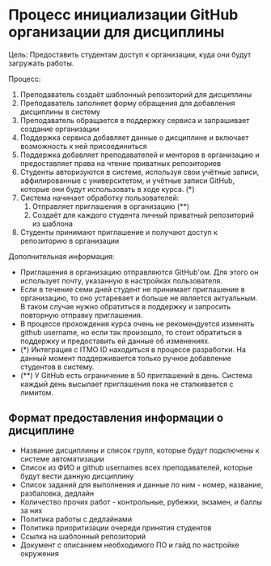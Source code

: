 # Процесс инициализации GitHub организации для дисциплины

Цель: Предоставить студентам доступ к организации, куда они будут загружать работы.

Процесс:

1. Преподаватель создаёт шаблонный репозиторий для дисциплины
2. Преподаватель заполняет форму обращения для добавления дисциплины в систему
3. Преподаватель обращается в поддержку сервиса и запрашивает создание организации
4. Поддержка сервиса добавляет данные о дисциплине и включает возможность к ней присоединиться
5. Поддержка добавляет преподавателей и менторов в организацию и предоставляет права на чтение приватных репозиториев
6. Студенты авторизуются в системе, используя свои учётные записи, аффилированные с университетом, и учётные записи
   GitHub, которые они будут использовать в ходе курса. (*)
7. Система начинает обработку пользователей:
    1. Отправляет приглашения в организацию (**)
    2. Создаёт для каждого студента личный приватный репозиторий из шаблона
8. Студенты принимают приглашение и получают доступ к репозиторию в организации

Дополнительная информация:

- Приглашения в организацию отправляются GitHub'ом. Для этого он использует почту, указанную в настройках пользователя.
- Если в течение семи дней студент не принимает приглашение в организацию, то оно устаревает и больше не является
  актуальным. В таком случае нужно обратиться в поддержку и запросить повторную отправку приглашения.
- В процессе прохождения курса очень не рекомендуется изменять github username, но если так произошло, то стоит
  обратиться в поддержку и предоставить ей данные об изменениях.
- (*) Интеграция с ITMO ID находиться в процессе разработки. На данный момент поддерживается только ручное добавление
  студентов в систему.
- (**) У GitHub есть ограничение в 50 приглашений в день. Система каждый день высылает приглашения пока не сталкивается с
  лимитом.

## Формат предоставления информации о дисциплине

- Название дисциплины и список групп, которые будут подключены к системе автоматизации
- Список из ФИО и github usernames всех преподавателей, которые будут вести данную дисциплину
- Список заданий для выполнения и данные по ним - номер, название, разбаловка, дедлайн
- Количество прочих работ - контрольные, рубежки, экзамен, и баллы за них
- Политика работы с дедлайнами
- Политика приоритизации очереди принятия студентов
- Ссылка на шаблонный репозиторий
- Документ с описанием необходимого ПО и гайд по настройке окружения
